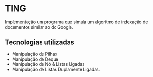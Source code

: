 # TING

Implementação um programa que simula um algoritmo de indexação de documentos similar ao do Google.

## Tecnologias utilizadas
- Manipulação de Pilhas
- Manipulação de Deque
- Manipulação de Nó & Listas Ligadas
- Manipulação de Listas Duplamente Ligadas.
